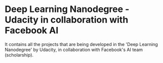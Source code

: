 # Deep Learning Nanodegree - Udacity in collaboration with Facebook AI

It contains all the projects that are being developed in the 'Deep Learning Nanodegree' by Udacity, in collaboration with Facebook's AI team (scholarship).
